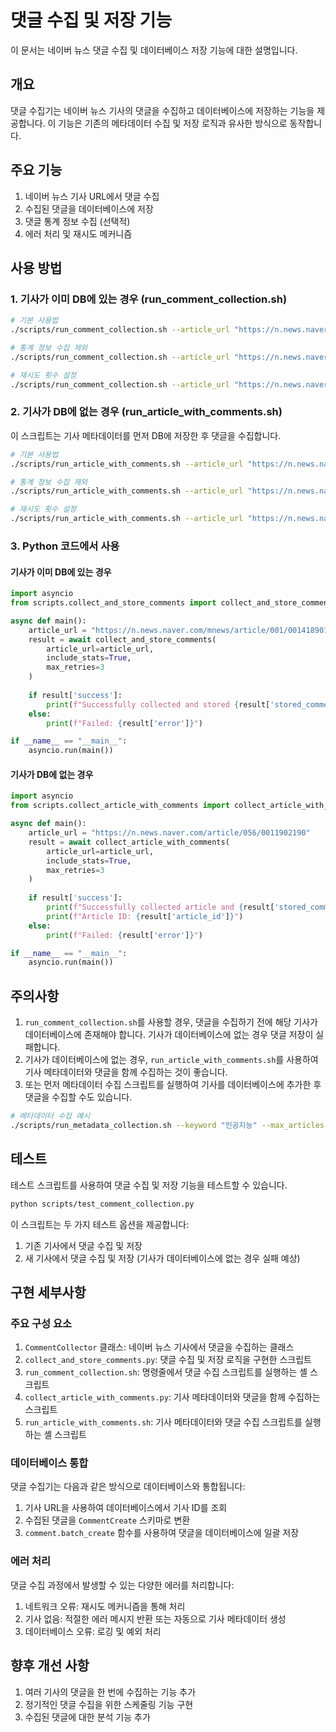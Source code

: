 # 댓글 수집 및 저장 기능

이 문서는 네이버 뉴스 댓글 수집 및 데이터베이스 저장 기능에 대한 설명입니다.

## 개요

댓글 수집기는 네이버 뉴스 기사의 댓글을 수집하고 데이터베이스에 저장하는 기능을 제공합니다. 이 기능은 기존의 메타데이터 수집 및 저장 로직과 유사한 방식으로 동작합니다.

## 주요 기능

1. 네이버 뉴스 기사 URL에서 댓글 수집
2. 수집된 댓글을 데이터베이스에 저장
3. 댓글 통계 정보 수집 (선택적)
4. 에러 처리 및 재시도 메커니즘

## 사용 방법

### 1. 기사가 이미 DB에 있는 경우 (run_comment_collection.sh)

```bash
# 기본 사용법
./scripts/run_comment_collection.sh --article_url "https://n.news.naver.com/mnews/article/001/0014189012"

# 통계 정보 수집 제외
./scripts/run_comment_collection.sh --article_url "https://n.news.naver.com/mnews/article/001/0014189012" --no-stats

# 재시도 횟수 설정
./scripts/run_comment_collection.sh --article_url "https://n.news.naver.com/mnews/article/001/0014189012" --retries 5
```

### 2. 기사가 DB에 없는 경우 (run_article_with_comments.sh)

이 스크립트는 기사 메타데이터를 먼저 DB에 저장한 후 댓글을 수집합니다.

```bash
# 기본 사용법
./scripts/run_article_with_comments.sh --article_url "https://n.news.naver.com/article/056/0011902190"

# 통계 정보 수집 제외
./scripts/run_article_with_comments.sh --article_url "https://n.news.naver.com/article/056/0011902190" --no-stats

# 재시도 횟수 설정
./scripts/run_article_with_comments.sh --article_url "https://n.news.naver.com/article/056/0011902190" --retries 5
```

### 3. Python 코드에서 사용

#### 기사가 이미 DB에 있는 경우

```python
import asyncio
from scripts.collect_and_store_comments import collect_and_store_comments

async def main():
    article_url = "https://n.news.naver.com/mnews/article/001/0014189012"
    result = await collect_and_store_comments(
        article_url=article_url,
        include_stats=True,
        max_retries=3
    )
    
    if result['success']:
        print(f"Successfully collected and stored {result['stored_comments']} comments")
    else:
        print(f"Failed: {result['error']}")

if __name__ == "__main__":
    asyncio.run(main())
```

#### 기사가 DB에 없는 경우

```python
import asyncio
from scripts.collect_article_with_comments import collect_article_with_comments

async def main():
    article_url = "https://n.news.naver.com/article/056/0011902190"
    result = await collect_article_with_comments(
        article_url=article_url,
        include_stats=True,
        max_retries=3
    )
    
    if result['success']:
        print(f"Successfully collected article and {result['stored_comments']} comments")
        print(f"Article ID: {result['article_id']}")
    else:
        print(f"Failed: {result['error']}")

if __name__ == "__main__":
    asyncio.run(main())
```

## 주의사항

1. `run_comment_collection.sh`를 사용할 경우, 댓글을 수집하기 전에 해당 기사가 데이터베이스에 존재해야 합니다. 기사가 데이터베이스에 없는 경우 댓글 저장이 실패합니다.
2. 기사가 데이터베이스에 없는 경우, `run_article_with_comments.sh`를 사용하여 기사 메타데이터와 댓글을 함께 수집하는 것이 좋습니다.
3. 또는 먼저 메타데이터 수집 스크립트를 실행하여 기사를 데이터베이스에 추가한 후 댓글을 수집할 수도 있습니다.

```bash
# 메타데이터 수집 예시
./scripts/run_metadata_collection.sh --keyword "인공지능" --max_articles 10
```

## 테스트

테스트 스크립트를 사용하여 댓글 수집 및 저장 기능을 테스트할 수 있습니다.

```bash
python scripts/test_comment_collection.py
```

이 스크립트는 두 가지 테스트 옵션을 제공합니다:
1. 기존 기사에서 댓글 수집 및 저장
2. 새 기사에서 댓글 수집 및 저장 (기사가 데이터베이스에 없는 경우 실패 예상)

## 구현 세부사항

### 주요 구성 요소

1. `CommentCollector` 클래스: 네이버 뉴스 기사에서 댓글을 수집하는 클래스
2. `collect_and_store_comments.py`: 댓글 수집 및 저장 로직을 구현한 스크립트
3. `run_comment_collection.sh`: 명령줄에서 댓글 수집 스크립트를 실행하는 셸 스크립트
4. `collect_article_with_comments.py`: 기사 메타데이터와 댓글을 함께 수집하는 스크립트
5. `run_article_with_comments.sh`: 기사 메타데이터와 댓글 수집 스크립트를 실행하는 셸 스크립트

### 데이터베이스 통합

댓글 수집기는 다음과 같은 방식으로 데이터베이스와 통합됩니다:

1. 기사 URL을 사용하여 데이터베이스에서 기사 ID를 조회
2. 수집된 댓글을 `CommentCreate` 스키마로 변환
3. `comment.batch_create` 함수를 사용하여 댓글을 데이터베이스에 일괄 저장

### 에러 처리

댓글 수집 과정에서 발생할 수 있는 다양한 에러를 처리합니다:

1. 네트워크 오류: 재시도 메커니즘을 통해 처리
2. 기사 없음: 적절한 에러 메시지 반환 또는 자동으로 기사 메타데이터 생성
3. 데이터베이스 오류: 로깅 및 예외 처리

## 향후 개선 사항

1. 여러 기사의 댓글을 한 번에 수집하는 기능 추가
2. 정기적인 댓글 수집을 위한 스케줄링 기능 구현
3. 수집된 댓글에 대한 분석 기능 추가
